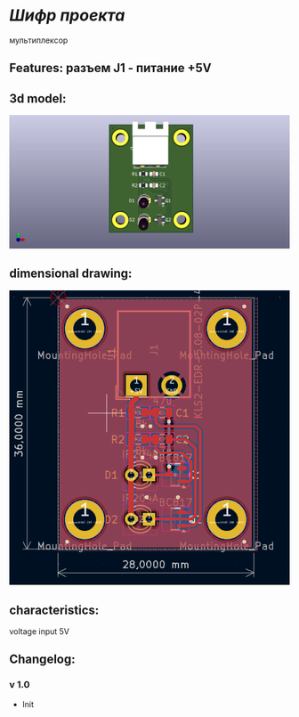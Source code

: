 # *Шифр проекта*
мультиплексор
## Features: разъем J1 - питание +5V
## 3d model:
![multivibrator 3D](/images/multivibrator.png)
## dimensional drawing:
![multivibrator dimensional drawing](/images/demenshions.png)
## characteristics:
voltage input 5V
## Changelog:
### v 1.0
- Init